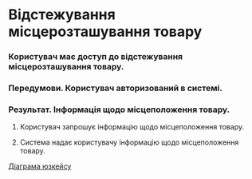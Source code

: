 # Відстежування місцерозташування товару

### Користувач має доступ до відстежування місцерозташування товару.

### Передумови. Користувач авторизований в системі.

### Результат. Інформація щодо місцеположення товару.

1. Користувач запрошує інформацію щодо місцеположення товару.

2. Система надає користувачу інформацію щодо місцеположення товару.

[Діаграма юзкейсу](https://github.com/KPI-IP94-Database/Team2/tree/master/Doc/UMLdiagrams/scenarios/user/Diagrams/UC2.png)
